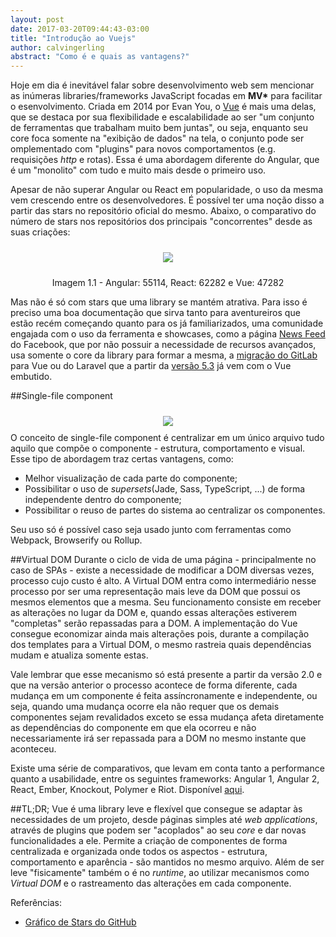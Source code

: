 ```yaml
---
layout: post
date: 2017-03-20T09:44:43-03:00
title: "Introdução ao Vuejs"
author: calvingerling
abstract: "Como é e quais as vantagens?"
---
```


Hoje em dia é inevitável falar sobre desenvolvimento web sem mencionar as inúmeras libraries/frameworks JavaScript focadas em __MV*__ para facilitar o esenvolvimento. Criada em 2014 por Evan You, o [Vue](https://vuejs.org) é mais uma delas, que se destaca por sua flexibilidade e escalabilidade ao ser "um conjunto de ferramentas que trabalham muito bem juntas", ou seja, enquanto seu core foca somente na "exibição de dados" na tela, o conjunto pode ser omplementado com "plugins" para novos comportamentos (e.g. requisições _http_ e rotas). Essa é uma abordagem diferente do Angular, que é um "monolito" com tudo e muito mais desde o primeiro uso.

Apesar de não superar Angular ou React em popularidade, o uso da mesma vem crescendo entre os desenvolvedores. É possível ter uma noção disso a partir das stars no repositório oficial do mesmo. Abaixo, o comparativo do número de stars nos repositórios dos principais "concorrentes" desde as suas criações:

<center>
  <img style="margin: 10px" src="{{ site.baseurl }}/content/2017-03-20-vue-introducao/github-stars.png" />
  <p>Imagem 1.1 - Angular: 55114, React: 62282 e Vue: 47282</p>
</center>

Mas não é só com stars que uma library se mantém atrativa. Para isso é preciso uma boa documentação que sirva tanto para aventureiros que estão recém começando quanto para os já familiarizados, uma comunidade engajada com o uso da ferramenta e showcases, como a página [News Feed](https://newsfeed.fb.com/) do Facebook, que por não possuir a necessidade de recursos avançados, usa somente o core da library para formar a mesma, a [migração do GitLab](https://about.gitlab.com/2016/10/20/why-we-chose-vue/) para Vue ou do Laravel que a partir da [versão 5.3](https://laravel-news.com/laravel-5-3-is-now-released) já vem com o Vue embutido.

##Single-file component
<center>
  <img style="margin: 10px" src="{{ site.baseurl }}/content/2017-03-20-vue-introducao/hello-world-component.png" />
</center>
O conceito de single-file component é centralizar em um único arquivo tudo aquilo que compõe o componente - estrutura, comportamento e visual. Esse tipo de abordagem traz certas vantagens, como: 

- Melhor visualização de cada parte do componente;
- Possibilitar o uso de _supersets_(Jade, Sass, TypeScript, ...) de forma independente dentro do componente;
- Possibilitar o reuso de partes do sistema ao centralizar os componentes.

Seu uso só é possível caso seja usado junto com ferramentas como Webpack, Browserify ou Rollup.

##Virtual DOM
Durante o ciclo de vida de uma página - principalmente no caso de SPAs - existe a necessidade de modificar a DOM diversas vezes, processo cujo custo é alto. A Virtual DOM entra como intermediário nesse processo por ser uma representação mais leve da DOM que possui os mesmos elementos que a mesma. Seu funcionamento consiste em receber as alterações no lugar da DOM e, quando essas alterações estiverem "completas" serão repassadas para a DOM. A implementação do Vue consegue economizar ainda mais alterações pois, durante a compilação dos templates para a Virtual DOM, o mesmo rastreia quais dependências mudam e atualiza somente estas.

Vale lembrar que esse mecanismo só está presente a partir da versão 2.0 e que na versão anterior o processo acontece de forma diferente, cada mudança em um componente é feita assíncronamente e independente, ou seja, quando uma mudança ocorre ela não requer que os demais componentes sejam revalidados exceto se essa mudança afeta diretamente as dependências do componente em que ela ocorreu e não necessariamente irá ser repassada para a DOM no mesmo instante que aconteceu.

Existe uma série de comparativos, que levam em conta tanto a performance quanto a usabilidade, entre os seguintes frameworks: Angular 1, Angular 2, React, Ember, Knockout, Polymer e Riot. Disponível [aqui](https://vuejs.org/v2/guide/comparison.html). 

##TL;DR;
Vue é uma library leve e flexível que consegue se adaptar às necessidades de um projeto, desde páginas simples até _web applications_, através de plugins que podem ser "acoplados" ao seu _core_ e dar novas funcionalidades a ele. Permite a criação de componentes de forma centralizada e organizada onde todos os aspectos - estrutura, comportamento e aparência - são mantidos no mesmo arquivo. Além de ser leve "fisicamente" também o é no _runtime_, ao utilizar mecanismos como _Virtual DOM_ e o rastreamento das alterações em cada componente.

Referências:

* [Gráfico de Stars do GitHub](http://www.timqian.com/star-history/#angular/angular.jsfacebook/react&vuejs/vue)
